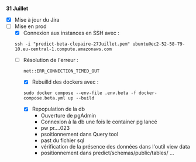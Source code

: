 **31 Juillet**
- [x] Mise à jour du Jira
- [ ] Mise en prod
    - [x] Connexion aux instances en SSH avec : 
    ```
    ssh -i "predict-beta-clepaire-27Juillet.pem" ubuntu@ec2-52-58-79-10.eu-central-1.compute.amazonaws.com
    ```
    - [ ] Résolution de l'erreur : 
        ```
        net::ERR_CONNECTION_TIMED_OUT
        ```
        - [x] Rebuilld des dockers avec  : 
        ```
        sudo docker compose --env-file .env.beta -f docker-compose.beta.yml up --build
        ```
        - [x] Repopulation de la db
            - Ouverture de pgAdmin
            - Connexion à la db une fois le container pg lancé
            - pw pr....023
            - psoitionnement dans Query tool
            - past du fichier sql
            - vérification de la présence des données dans l'outil view data
            - positionnement dans predict/schemas/public/tables/ ...